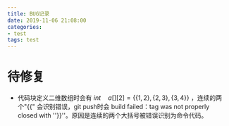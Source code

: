 ```yaml
---
title: BUG记录
date: 2019-11-06 21:08:00
categories:
- test
tags: test
---
```




# 待修复

- 代码块定义二维数组时会有 $int \quad a[][2]=\{\{1,2\},\{2,3\},\{3,4\}\}$  ，连续的两个"{{" 会识别错误，git push时会 build failed：tag was not properly closed with ''}}''。原因是连续的两个大括号被错误识别为命令代码。

